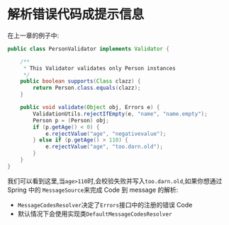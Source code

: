 # 解析错误代码成提示信息

在上一章的例子中:

```java
public class PersonValidator implements Validator {

    /**
     * This Validator validates only Person instances
     */
    public boolean supports(Class clazz) {
        return Person.class.equals(clazz);
    }

    public void validate(Object obj, Errors e) {
        ValidationUtils.rejectIfEmpty(e, "name", "name.empty");
        Person p = (Person) obj;
        if (p.getAge() < 0) {
            e.rejectValue("age", "negativevalue");
        } else if (p.getAge() > 110) {
            e.rejectValue("age", "too.darn.old");
        }
    }
}
```

我们可以看到这里,当`age>110`时,会校验失败并写入`too.darn.old`,如果你想通过 Spring 中的 `MessageSource`来完成 Code 到 message 的解析:

- `MessageCodesResolver`决定了`Errors`接口中的注册的错误 Code
- 默认情况下会使用实现类`DefaultMessageCodesResolver`